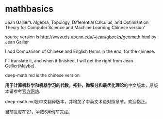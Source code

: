 # mathbasics
Jean Gallier‘s Algebra, Topology, Differential Calculus, and Optimization Theory for Computer Science and Machine Learning Chinese version’

source version is http://www.cis.upenn.edu/~jean/gbooks/geomath.html by Jean Gallier

I add Comparison of Chinese and English terms in the end, for the chinese.

I'll translate it, and when it finished, I will get the right from Jean Gallier(Maybe).

deep-math.md is the chinese version


<strong>用于计算机科学和机器学习的代数，拓扑，微积分和最优化理论</strong>的中文版本，原版本请参考[官方网站](http://www.cis.upenn.edu/~jean/gbooks/geomath.html).

deep-math.md是中文翻译版本，并增加了中英文术语对照章节。欢迎指正。

目前进度在2.1，争取6月份前完成。
